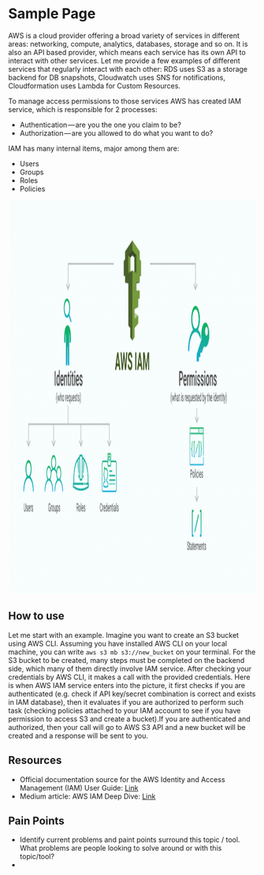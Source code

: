 # Sample Page 
AWS is a cloud provider offering a broad variety of services in different areas: networking, compute, analytics, databases, storage and so on. It is also an API based provider, which means each service has its own API to interact with other services. Let me provide a few examples of different services that regularly interact with each other: RDS uses S3 as a storage backend for DB snapshots, Cloudwatch uses SNS for notifications, Cloudformation uses Lambda for Custom Resources.

To manage access permissions to those services AWS has created IAM service, which is responsible for 2 processes:
 - Authentication — are you the one you claim to be?
 - Authorization — are you allowed to do what you want to do?

IAM has many internal items, major among them are: 
 - Users
 - Groups
 - Roles
 - Policies

<p align="center"> <img src="assets/IAM-overview.png" width="500" height="800"> </p>

## How to use 
Let me start with an example. Imagine you want to create an S3 bucket using AWS CLI. Assuming you have installed AWS CLI on your local machine, you can write ```aws s3 mb s3://new_bucket``` on your terminal. For the S3 bucket to be created, many steps must be completed on the backend side, which many of them directly involve IAM service. After checking your credentials by AWS CLI, it makes a call with the provided credentials. Here is when AWS IAM service enters into the picture, it first checks if you are authenticated (e.g. check if API key/secret combination is correct and exists in IAM database), then it evaluates if you are authorized to perform such task (checking policies attached to your IAM account to see if you have permission to access S3 and create a bucket).If you are authenticated and authorized, then your call will go to AWS S3 API and a new bucket will be created and a response will be sent to you. 


## Resources 
- Official documentation source for the AWS Identity and Access Management (IAM) User Guide: [Link](https://github.com/awsdocs/iam-user-guide)
- Medium article: AWS IAM Deep Dive: [Link](https://medium.com/@thomas.storm/aws-iam-deep-dive-chapter-1-essentials-a9cfb1931a01)



## Pain Points 
- Identify current problems and paint points surround this topic / tool. What problems are people looking to solve around or with this topic/tool?
- 



